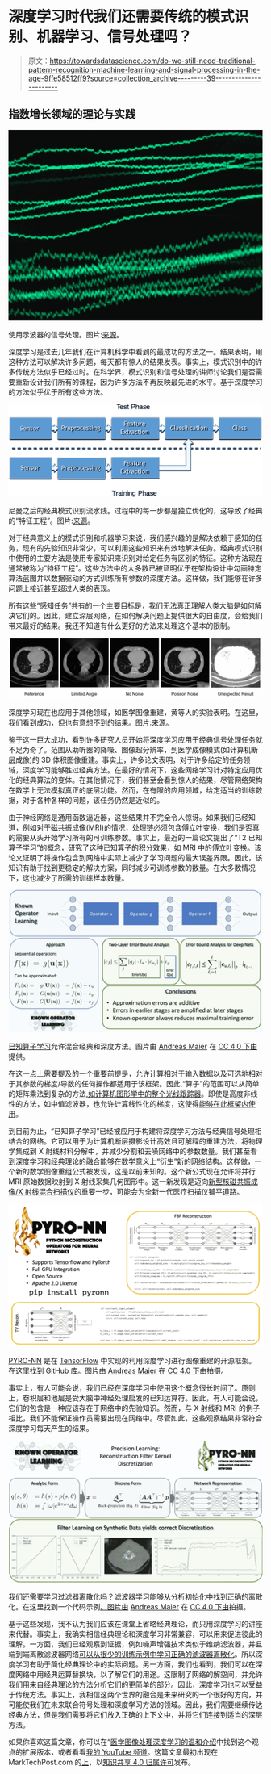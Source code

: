 # 深度学习时代我们还需要传统的模式识别、机器学习、信号处理吗？

> 原文：<https://towardsdatascience.com/do-we-still-need-traditional-pattern-recognition-machine-learning-and-signal-processing-in-the-age-9ffe58512ff9?source=collection_archive---------39----------------------->

## 指数增长领域的理论与实践

![](img/f2494c87a900a96e6ac19f3f716fdfc3.png)

使用示波器的信号处理。图片:[来源](https://de.freeimages.com/photo/oscilloscope-1254068)。

深度学习是过去几年我们在计算机科学中看到的最成功的方法之一。结果表明，用这种方法可以解决许多问题，每天都有惊人的结果发表。事实上，模式识别中的许多传统方法似乎已经过时。在科学界，模式识别和信号处理的讲师讨论我们是否需要重新设计我们所有的课程，因为许多方法不再反映最先进的水平。基于深度学习的方法似乎优于所有这些方法。

![](img/e1626201bf79a8d123168988900aac03.png)

尼曼之后的经典模式识别流水线。过程中的每一步都是独立优化的，这导致了经典的“特征工程”。图片:[来源](https://www.sciencedirect.com/science/article/pii/S093938891830120X)。

对于经典意义上的模式识别和机器学习来说，我们感兴趣的是解决依赖于感知的任务，现有的先验知识非常少，可以利用这些知识来有效地解决任务。经典模式识别中使用的主要方法是使用专家知识来识别对给定任务有区别的特征。这种方法现在通常被称为“特征工程”。这些方法中的大多数已被证明优于在架构设计中勾画特定算法蓝图并以数据驱动的方式训练所有参数的深度方法。这样做，我们能够在许多问题上接近甚至超过人类的表现。

所有这些“感知任务”共有的一个主要目标是，我们无法真正理解人类大脑是如何解决它们的。因此，建立深层网络，在如何解决问题上提供很大的自由度，会给我们带来最好的结果。我还不知道有什么更好的方法来处理这个基本的限制。

![](img/2861318ab06c5302326f670ca9423d2d.png)

深度学习现在也应用于其他领域，如医学图像重建，黄等人的实验表明。在这里，我们看到成功，但也有意想不到的结果。图片:[来源](https://www.sciencedirect.com/science/article/pii/S093938891830120X)。

鉴于这一巨大成功，看到许多研究人员开始将深度学习应用于经典信号处理任务就不足为奇了。范围从助听器的降噪、图像超分辨率，到医学成像模式(如计算机断层成像)的 3D 体积图像重建。事实上，许多论文表明，对于许多给定的任务领域，深度学习能够胜过经典方法。在最好的情况下，这些网络学习针对特定应用优化的经典算法的变体。在其他情况下，我们甚至会看到惊人的结果，尽管网络架构在数学上无法模拟真正的底层功能。然而，在有限的应用领域，给定适当的训练数据，对于各种各样的问题，该任务仍然是近似的。

由于神经网络是通用函数逼近器，这些结果并不完全令人惊讶。如果我们已经知道，例如对于磁共振成像(MRI)的情况，处理链必须包含傅立叶变换，我们是否真的需要从头开始学习所有的可训练参数。事实上，最近的一篇论文提出了“T2 已知算子学习”的概念，研究了这种已知算子的积分效果，如 MRI 中的傅立叶变换。该论文证明了将操作包含到网络中实际上减少了学习问题的最大误差界限。因此，该知识有助于找到更稳定的解决方案，同时减少可训练参数的数量。在大多数情况下，这也减少了所需的训练样本数量。

![](img/22d84cddc0a287200ea60480aed07fbb.png)

[已知算子学习](https://www.nature.com/articles/s42256-019-0077-5)允许混合经典和深度方法。图片由 [Andreas Maier](https://lme.tf.fau.de/person/maier/) 在 [CC 4.0 下由](https://creativecommons.org/licenses/by/4.0/deed.de)提供。

在这一点上需要提及的一个重要前提是，允许计算相对于输入数据以及可选地相对于其参数的梯度/导数的任何操作都适用于该框架。因此,“算子”的范围可以从简单的矩阵乘法到复杂的方法[,如计算机图形学中的整个光线跟踪器](http://papers.nips.cc/paper/8014-rendernet-a-deep-convolutional-network-for-differentiable-rendering-from-3d-shapes)。即使是高度非线性的方法，如中值滤波器，也允许计算线性化的梯度，这使得[能够在此框架内使用](https://link.springer.com/chapter/10.1007/978-3-030-32248-9_11)。

到目前为止，“已知算子学习”已经被应用于构建将深度学习方法与经典信号处理相结合的网络。它可以用于为计算机断层摄影设计高效且可解释的重建方法，将物理学集成到 X 射线材料分解中，并减少分割和去噪网络中的参数数量。我们甚至看到深度学习和经典理论的融合能够在数学意义上“衍生”新的网络结构。这样做，一个新的数学图像重组公式被发现，这是以前未知的。这个新公式现在允许将并行 MRI 原始数据映射到 X 射线采集几何图形中。这一新发现是迈向[新型核磁共振成像/X 射线混合扫描仪](https://link.springer.com/chapter/10.1007/978-3-030-12939-2_35)的重要一步，可能会为全新一代医疗扫描仪铺平道路。

![](img/800ee80fbea49d6ae1cb695f6b6cabe9.png)

[PYRO-NN](https://aapm.onlinelibrary.wiley.com/doi/full/10.1002/mp.13753) 是在 [TensorFlow](https://www.tensorflow.org/) 中实现的利用深度学习进行图像重建的开源框架。在这里找到 GitHub 库。图片由 [Andreas Maier](https://lme.tf.fau.de/person/maier/) 在 [CC 4.0 下由](https://creativecommons.org/licenses/by/4.0/deed.de)拍摄。

事实上，有人可能会说，我们已经在深度学习中使用这个概念很长时间了。原则上，卷积层和池层是受大脑中神经处理启发的已知运算符。因此，有人可能会说，它们的包含是一种应该存在于网络中的先验知识。然而，与 X 射线和 MRI 的例子相比，我们不能保证操作员需要出现在网络中。尽管如此，这些观察结果非常符合深度学习每天产生的结果。

![](img/2326f68f9e63c755fe92371b430ae589.png)

我们还需要学习过滤器离散化吗？滤波器学习能够[从分析初始化](https://arxiv.org/abs/1710.06287)中找到正确的离散化。在这里找到一个代码示例[。图片由](https://github.com/csyben/PYRO-NN/blob/master/examples/ct_reconstruction/example_learning_tensorflow/train_model.py) [Andreas Maier](https://lme.tf.fau.de/person/maier/) 在 [CC 4.0 下由](https://creativecommons.org/licenses/by/4.0/deed.de)拍摄。

基于这些发现，我不认为我们应该在课堂上省略经典理论，而只用深度学习的讲座来代替。事实上，我确实相信经典理论和深度学习非常兼容，可以用来促进彼此的理解。一方面，我们已经观察到证据，例如噪声增强技术类似于维纳滤波器，并且端到端离散滤波器网络[可以从很少的训练示例中学习正确的滤波器离散化](https://arxiv.org/abs/1710.06287)。所以深度学习有助于简化经典理论中的实际问题。另一方面，我们也看到，我们可以在深度网络中用经典运算替换块，以了解它们的用途。这限制了网络的解空间，并允许我们用来自经典理论的方法分析它们的更简单的部分。因此，深度学习也可以受益于传统方法。事实上，我相信这两个世界的融合是未来研究的一个很好的方向，并可能使我们在未来联合符号处理和深度学习方法的领域。因此，我们需要继续传达经典方法，但是我们需要将它们放入正确的上下文中，并将它们连接到适当的深层方法。

如果你喜欢这篇文章，你可以在“[医学图像处理深度学习的温和介绍](https://arxiv.org/abs/1810.05401)中找到这个观点的扩展版本，或者看看[我的 YouTube 频道](https://www.youtube.com/channel/UCoiMqX5FHfk_KDow7xSe7pg)。这篇文章最初出现在 MarkTechPost.com 的[上](https://www.marktechpost.com/2018/11/28/do-we-still-need-traditional-pattern-recognition-and-signal-processing-in-the-age-of-deep-learning/)，以[知识共享 4.0 归属许可](https://creativecommons.org/licenses/by/4.0/deed.de)发布。